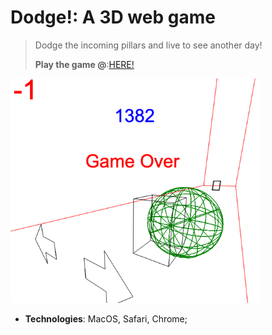 # Dodge!: A 3D web game

> Dodge the incoming pillars and live to see another day!
> 
> **Play the game @**:[HERE!](https://csjiet.github.io/dodge-3d-web-game/hw5.html)

<img src="./smashed.png" width=400>

- **Technologies**: MacOS, Safari, Chrome;



